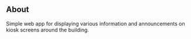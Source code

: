 ## About
Simple web app for displaying various information and announcements on kiosk screens around the building.

